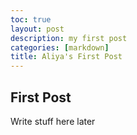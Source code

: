 ```yaml
---
toc: true
layout: post
description: my first post
categories: [markdown]
title: Aliya's First Post
---
```


## First Post

Write stuff here later